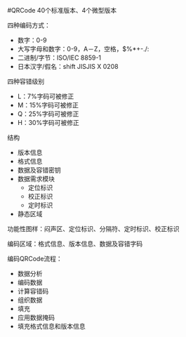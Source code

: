#QRCode
40个标准版本、4个微型版本

四种编码方式：
- 数字：0-9
- 大写字母和数字：0-9，A－Z，空格，$%*+-./:
- 二进制/字节：ISO/IEC 8859-1
- 日本汉字/假名：shift JISJIS X 0208

四种容错级别
- L：7%字码可被修正
- M：15%字码可被修正
- Q：25%字码可被修正
- H：30%字码可被修正

结构
- 版本信息
- 格式信息
- 数据及容错密钥
- 数据需求模块
	- 定位标识
	- 校正标识
	- 定时标识
- 静态区域

功能性图样：闷声区、定位标识、分隔符、定时标识、校正标识

编码区域：格式信息、版本信息、数据及容错字码

编码QRCode流程：
- 数据分析
- 编码数据
- 计算容错码
- 组织数据
- 填充
- 应用数据掩码
- 填充格式信息和版本信息

